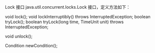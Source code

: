 Lock 接口
java.util.concurrent.locks.Lock 接口，定义方法如下：

void lock();
void lockInterruptibly() throws InterruptedException;
boolean tryLock();
boolean tryLock(long time, TimeUnit unit) throws InterruptedException;

void unlock();

Condition newCondition();
